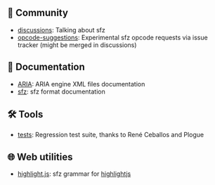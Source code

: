 ## 👥 Community

- [discussions]:        Talking about sfz
- [opcode-suggestions]: Experimental sfz opcode requests via issue tracker (might be merged in discussions)


[discussions]:        https://github.com/orgs/sfz/discussions/
[opcode-suggestions]: https://github.com/sfz/opcode-suggestions/

## 📘 Documentation

- [ARIA]: ARIA engine XML files documentation
- [sfz]:  sfz format documentation


[ARIA]: https://sfz.github.io/aria/
[sfz]:  https://sfzformat.com

## 🛠️ Tools

- [tests]: Regression test suite, thanks to René Ceballos and Plogue 


[tests]: https://github.com/sfz/tests/

## 🌐 Web utilities

- [highlight.js]: sfz grammar for [highlightjs]


[highlight.js]: https://github.com/sfz/highlight.js/
[highlightjs]:  https://highlightjs.org/
